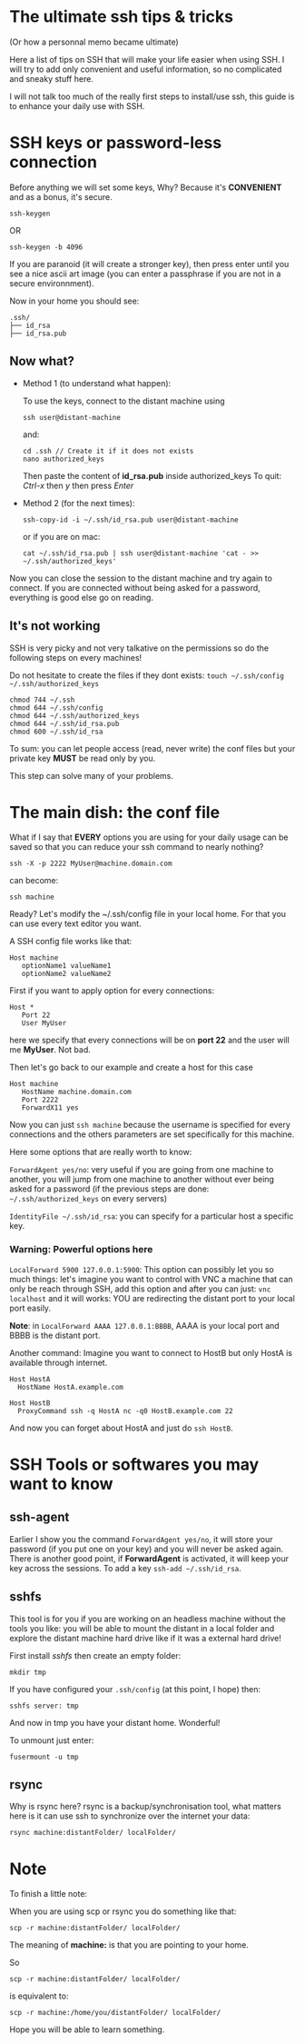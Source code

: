 # The ultimate ssh tips & tricks 
(Or how a personnal memo became ultimate)

Here a list of tips on SSH that will make your life easier when using SSH.
I will try to add only convenient and useful information, so no complicated 
and sneaky stuff here.

I will not talk too much of the really first steps to install/use ssh, this 
guide is to enhance your daily use with SSH.

# SSH keys or password-less connection

Before anything we will set some keys, Why? Because it's **CONVENIENT** and as a 
bonus, it's secure.

```
ssh-keygen
```

OR

```
ssh-keygen -b 4096 
```
If you are paranoid (it will create a stronger key), then press enter until you see a nice ascii art image
(you can enter a passphrase if you are not in a secure environnment).

Now in your home you should see:

```
.ssh/
├── id_rsa
├── id_rsa.pub
```

## Now what?

*  Method 1 (to understand what happen):

   To use the keys, connect to the distant machine using
   
   ```
   ssh user@distant-machine
   ```
   
   and:
   
   ```
   cd .ssh // Create it if it does not exists
   nano authorized_keys
   ```
   
   Then paste the content of **id\_rsa.pub** inside authorized_keys
   To quit: *Ctrl-x* then *y* then press *Enter*

*  Method 2 (for the next times):

   ```
   ssh-copy-id -i ~/.ssh/id_rsa.pub user@distant-machine
   ```

   or if you are on mac:

   ```
   cat ~/.ssh/id_rsa.pub | ssh user@distant-machine 'cat - >> ~/.ssh/authorized_keys'
   ```

Now you can close the session to the distant machine and try again to connect.
If you are connected without being asked for a password, everything is good else go on reading.

## It's not working

SSH is very picky and not very talkative on the permissions so do the following 
steps on every machines! 

Do not hesitate to create the files if they dont exists: `touch ~/.ssh/config ~/.ssh/authorized_keys`


```
chmod 744 ~/.ssh
chmod 644 ~/.ssh/config
chmod 644 ~/.ssh/authorized_keys
chmod 644 ~/.ssh/id_rsa.pub
chmod 600 ~/.ssh/id_rsa
```

To sum: you can let people access (read, never write) the conf files but your 
private key **MUST** be read only by you.

This step can solve many of your problems.

# The main dish: the conf file

What if I say that **EVERY** options you are using for your daily usage can be 
saved so that you can reduce your ssh command to nearly nothing?

```
ssh -X -p 2222 MyUser@machine.domain.com
``` 

can become:

```
ssh machine
``` 

Ready? Let's modify the ~/.ssh/config file in your local home. For that you 
can use every text editor you want.

A SSH config file works like that:

```
Host machine
   optionName1 valueName1
   optionName2 valueName2
```

First if you want to apply option for every connections:

```
Host *
   Port 22
   User MyUser
```

here we specify that every connections will be on **port 22** and the user will me 
**MyUser**. Not bad.

Then let's go back to our example and create a host for this case

```
Host machine
   HostName machine.domain.com
   Port 2222
   ForwardX11 yes
```

Now you can just `ssh machine` because the username is specified for every 
connections and the others parameters are set specifically for this machine.

Here some options that are really worth to know:

`ForwardAgent yes/no`: very useful if you are going from one machine to another, 
you will jump from one machine to another without ever being asked for a password 
(if the previous steps are done: `~/.ssh/authorized_keys` on every servers)

`IdentityFile ~/.ssh/id_rsa`: you can specify for a particular host a specific 
key. 

### Warning: Powerful options here
`LocalForward 5900 127.0.0.1:5900`: This option can possibly let you so much 
things: let's imagine you want to control with VNC a machine that can only be 
reach through SSH, add this option and after you can just: `vnc localhost` and 
it will works: YOU are redirecting the distant port to your local port easily.

**Note**: in `LocalForward AAAA 127.0.0.1:BBBB`, AAAA is your local port and BBBB 
is the distant port.

Another command: Imagine you want to connect to HostB but only HostA is 
available through internet.

```
Host HostA
  HostName HostA.example.com

Host HostB
  ProxyCommand ssh -q HostA nc -q0 HostB.example.com 22
```

And now you can forget about HostA and just do `ssh HostB`.

# SSH Tools or softwares you may want to know

## ssh-agent

Earlier I show you the command `ForwardAgent yes/no`, it will store your 
password (if you put one on your key) and you will never be asked again. There 
is another good point, if **ForwardAgent** is activated, it will keep your key 
across the sessions. To add a key `ssh-add ~/.ssh/id_rsa`.

## sshfs

This tool is for you if you are working on an headless machine without the tools 
you like: you will be able to mount the distant in a local folder and explore the
distant machine hard drive like if it was a external hard drive!

First install *sshfs* then create an empty folder:

```
mkdir tmp
```

If you have configured your `.ssh/config` (at this point, I hope) then:

```
sshfs server: tmp
```

And now in tmp you have your distant home. Wonderful!

To unmount just enter:

```
fusermount -u tmp
```

## rsync

Why is rsync here? rsync is a backup/synchronisation tool, what matters here is 
it can use ssh to synchronize over the internet your data:

```
rsync machine:distantFolder/ localFolder/
```

# Note

To finish a little note:

When you are using scp or rsync you do something like that:

```
scp -r machine:distantFolder/ localFolder/
```

The meaning of **machine:** is that you are pointing to your home.

So 

```
scp -r machine:distantFolder/ localFolder/
```

is equivalent to:

```
scp -r machine:/home/you/distantFolder/ localFolder/
```


Hope you will be able to learn something.
